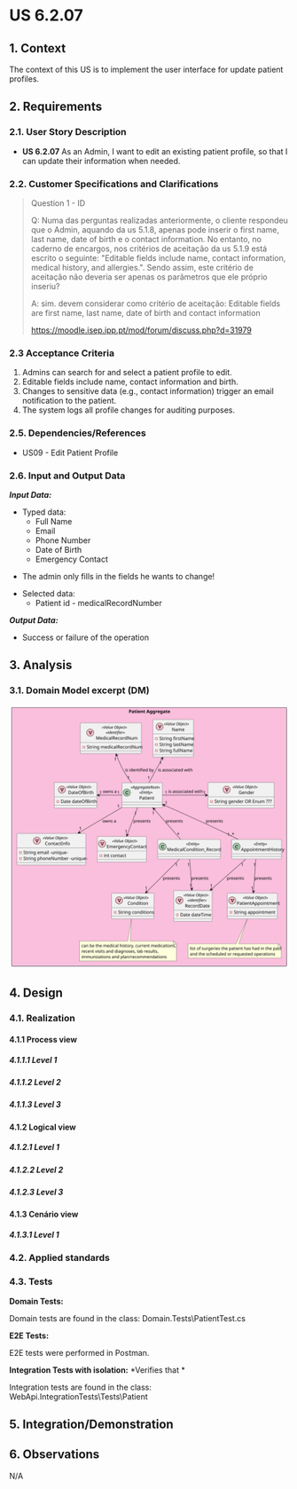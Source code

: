 # US 6.2.07

## 1. Context

The context of this US is to implement the user interface for update patient profiles.

## 2. Requirements

### 2.1. User Story Description

- **US 6.2.07** As an Admin, I want to edit an existing patient profile, so that I can update their information when needed.


### 2.2. Customer Specifications and Clarifications

> Question 1 - ID
>
> Q: Numa das perguntas realizadas anteriormente, o cliente respondeu que o Admin, aquando da us 5.1.8, apenas pode inserir o first name, last name, date of birth e o contact information. 
> No entanto, no caderno de encargos, nos critérios de aceitação da us 5.1.9 está escrito o seguinte: "Editable fields include name, contact information, medical history, and allergies.". Sendo assim, este critério de aceitação não deveria ser apenas os parâmetros que ele próprio inseriu?
> 
> A: sim. devem considerar como critério de aceitação: Editable fields are first name, last name, date of birth and contact information
> 
> https://moodle.isep.ipp.pt/mod/forum/discuss.php?d=31979

### 2.3 Acceptance Criteria

1. Admins can search for and select a patient profile to edit.
2. Editable fields include name, contact information and birth.
3. Changes to sensitive data (e.g., contact information) trigger an email notification to the patient.
4. The system logs all profile changes for auditing purposes.

### 2.5. Dependencies/References

* US09 - Edit Patient Profile

### 2.6. Input and Output Data

***Input Data:***
* Typed data:
  * Full Name
  * Email
  * Phone Number
  * Date of Birth
  * Emergency Contact

- The admin only fills in the fields he wants to change!

* Selected data:
  * Patient id - medicalRecordNumber

***Output Data:***
* Success or failure of the operation


## 3. Analysis

### 3.1. Domain Model excerpt (DM)

![Patient_Aggregate.svg](Patient_Aggregate.svg)

## 4. Design

### 4.1. Realization

#### 4.1.1 Process view

##### 4.1.1.1 Level 1



##### 4.1.1.2  Level 2



##### 4.1.1.3  Level 3



#### 4.1.2 Logical view

##### 4.1.2.1 Level 1



##### 4.1.2.2  Level 2



##### 4.1.2.3  Level 3



#### 4.1.3 Cenário view

##### 4.1.3.1 Level 1



### 4.2. Applied standards



### 4.3. Tests

**Domain Tests:**

Domain tests are found in the class: Domain.Tests\PatientTest.cs

**E2E Tests:** 

E2E tests were performed in Postman.

**Integration Tests with isolation:** *Verifies that *

Integration tests are found in the class: WebApi.IntegrationTests\Tests\Patient

## 5. Integration/Demonstration



## 6. Observations

N/A